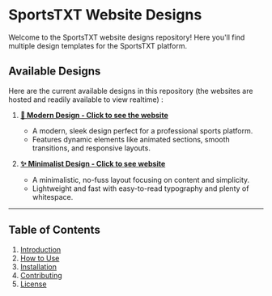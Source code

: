 # SportsTXT Website Designs

Welcome to the SportsTXT website designs repository! Here you'll find multiple design templates for the SportsTXT platform.

## Available Designs

Here are the current available designs in this repository (the websites are hosted and readily available to view realtime) :

1. **[🚀 Modern Design - Click to see the website](https://sportstxt-website-designs.vercel.app/)**

   - A modern, sleek design perfect for a professional sports platform.
   - Features dynamic elements like animated sections, smooth transitions, and responsive layouts.

2. **[✨ Minimalist Design - Click to see website](https://minimalist-design-eight.vercel.app/)** 

   - A minimalistic, no-fuss layout focusing on content and simplicity.
   - Lightweight and fast with easy-to-read typography and plenty of whitespace.

---

## Table of Contents

1. [Introduction](#introduction)
2. [How to Use](#how-to-use)
3. [Installation](#installation)
4. [Contributing](#contributing)
5. [License](#license)
